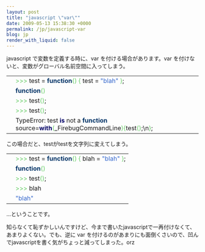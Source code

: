 ```yaml
---
layout: post
title: "javascript \"var\""
date: 2009-05-13 15:38:30 +0000
permalink: /jp/javascript-var
blog: jp
render_with_liquid: false
---
```


<p>javascript で変数を定義する時に、var を付ける場合があります。var を付けないと、変数がグローバル名前空間に入ってしまう。</p>

<div class="codeblock amc_javascript amc_short"><table><tr class="amc_code_odd"><td class="amc_line"><div class="amc1"></div></td><td><span style="color: #66cc66;">&gt;&gt;&gt;</span> test = <span style="color: #003366; font-weight: bold;">function</span><span style="color: #66cc66;">&#40;</span><span style="color: #66cc66;">&#41;</span> <span style="color: #66cc66;">&#123;</span> test = <span style="color: #3366CC;">&quot;blah&quot;</span> <span style="color: #66cc66;">&#125;</span>;<br /></td></tr><tr class="amc_code_even"><td class="amc_line"><div class="amc2"></div></td><td><span style="color: #003366; font-weight: bold;">function</span><span style="color: #66cc66;">&#40;</span><span style="color: #66cc66;">&#41;</span><br /></td></tr><tr class="amc_code_odd"><td class="amc_line"><div class="amc3"></div></td><td><span style="color: #66cc66;">&gt;&gt;&gt;</span> test<span style="color: #66cc66;">&#40;</span><span style="color: #66cc66;">&#41;</span>;<br /></td></tr><tr class="amc_code_even"><td class="amc_line"><div class="amc4"></div></td><td><span style="color: #66cc66;">&gt;&gt;&gt;</span> test<span style="color: #66cc66;">&#40;</span><span style="color: #66cc66;">&#41;</span>;<br /></td></tr><tr class="amc_code_odd"><td class="amc_line"><div class="amc5"></div></td><td>TypeError: test <span style="color: #000066; font-weight: bold;">is</span> not a <span style="color: #003366; font-weight: bold;">function</span> source=<span style="color: #000066; font-weight: bold;">with</span><span style="color: #66cc66;">&#40;</span>_FirebugCommandLine<span style="color: #66cc66;">&#41;</span><span style="color: #66cc66;">&#123;</span>test<span style="color: #66cc66;">&#40;</span><span style="color: #66cc66;">&#41;</span>;\n<span style="color: #66cc66;">&#125;</span>;</td></tr></table></div>

<p>この場合だと、testがtestを文字列に変えてしまう。</p>

<div class="codeblock amc_javascript amc_short"><table><tr class="amc_code_odd"><td class="amc_line"><div class="amc1"></div></td><td><span style="color: #66cc66;">&gt;&gt;&gt;</span> test = <span style="color: #003366; font-weight: bold;">function</span><span style="color: #66cc66;">&#40;</span><span style="color: #66cc66;">&#41;</span> <span style="color: #66cc66;">&#123;</span> blah = <span style="color: #3366CC;">&quot;blah&quot;</span> <span style="color: #66cc66;">&#125;</span>;<br /></td></tr><tr class="amc_code_even"><td class="amc_line"><div class="amc2"></div></td><td><span style="color: #003366; font-weight: bold;">function</span><span style="color: #66cc66;">&#40;</span><span style="color: #66cc66;">&#41;</span><br /></td></tr><tr class="amc_code_odd"><td class="amc_line"><div class="amc3"></div></td><td><span style="color: #66cc66;">&gt;&gt;&gt;</span> test<span style="color: #66cc66;">&#40;</span><span style="color: #66cc66;">&#41;</span>;<br /></td></tr><tr class="amc_code_even"><td class="amc_line"><div class="amc4"></div></td><td><span style="color: #66cc66;">&gt;&gt;&gt;</span> blah<br /></td></tr><tr class="amc_code_odd"><td class="amc_line"><div class="amc5"></div></td><td><span style="color: #3366CC;">&quot;blah&quot;</span></td></tr></table></div>

<p>...ということです。</p>

<p>知らなくて恥ずかしいんですけど、今まで書いたjavascriptで一再付けなくて、あまりよくない。でも、逆に var を付けるのがあまりにも面倒くさいので、凹んでjavascriptを書く気がちょっと減ってしまった。orz</p>
